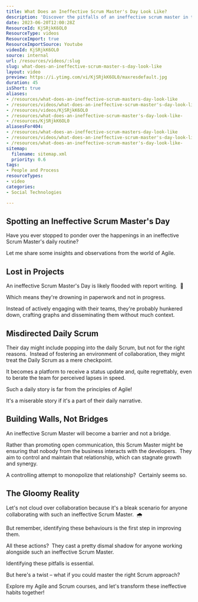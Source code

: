 ```yaml
---
title: What Does an Ineffective Scrum Master's Day Look Like?
description: 'Discover the pitfalls of an ineffective scrum master in this insightful short video by Martin Hinshelwood. Learn what to avoid for agile success! #scrum #agile'
date: 2023-06-20T12:00:28Z
ResourceId: KjSRjkK6OL0
ResourceType: videos
ResourceImport: true
ResourceImportSource: Youtube
videoId: KjSRjkK6OL0
source: internal
url: /resources/videos/:slug
slug: what-does-an-ineffective-scrum-master-s-day-look-like
layout: video
preview: https://i.ytimg.com/vi/KjSRjkK6OL0/maxresdefault.jpg
duration: 45
isShort: true
aliases:
- /resources/what-does-an-ineffective-scrum-masters-day-look-like
- /resources/videos/what-does-an-ineffective-scrum-master's-day-look-like-
- /resources/videos/KjSRjkK6OL0
- /resources/what-does-an-ineffective-scrum-master's-day-look-like-
- /resources/KjSRjkK6OL0
aliasesFor404:
- /resources/what-does-an-ineffective-scrum-masters-day-look-like
- /resources/videos/what-does-an-ineffective-scrum-master's-day-look-like-
- /resources/what-does-an-ineffective-scrum-master's-day-look-like-
sitemap:
  filename: sitemap.xml
  priority: 0.6
tags:
- People and Process
resourceTypes:
- video
categories:
- Social Technologies

---
```

## Spotting an Ineffective Scrum Master's Day

Have you ever stopped to ponder over the happenings in an ineffective Scrum Master's daily routine?

Let me share some insights and observations from the world of Agile.

## Lost in Projects

An ineffective Scrum Master's Day is likely flooded with report writing.  🚫

Which means they're drowning in paperwork and not in progress.

Instead of actively engaging with their teams, they're probably hunkered down, crafting graphs and disseminating them without much context.

## Misdirected Daily Scrum

Their day might include popping into the daily Scrum, but not for the right reasons.  Instead of fostering an environment of collaboration, they might treat the Daily Scrum as a mere checkpoint.

It becomes a platform to receive a status update and, quite regrettably, even to berate the team for perceived lapses in speed.

Such a daily story is far from the principles of Agile!

It's a miserable story if it's a part of their daily narrative.

## Building Walls, Not Bridges

An ineffective Scrum Master will become a barrier and not a bridge.

Rather than promoting open communication, this Scrum Master might be ensuring that nobody from the business interacts with the developers.  They aim to control and maintain that relationship, which can stagnate growth and synergy.

A controlling attempt to monopolize that relationship?  Certainly seems so.

## The Gloomy Reality

Let's not cloud over collaboration because it's a bleak scenario for anyone collaborating with such an ineffective Scrum Master.  🌧️

But remember, identifying these behaviours is the first step in improving them. 

All these actions?  They cast a pretty dismal shadow for anyone working alongside such an ineffective Scrum Master.

Identifying these pitfalls is essential.

But here's a twist – what if you could master the right Scrum approach?

Explore my Agile and Scrum courses, and let's transform these ineffective habits together!
